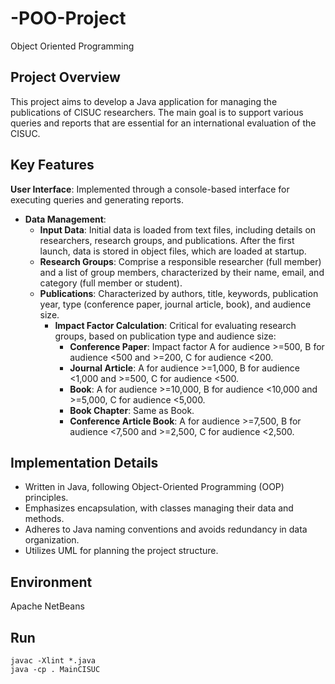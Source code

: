 # -POO-Project
Object Oriented Programming

## Project Overview

This project aims to develop a Java application for managing the publications of CISUC researchers. The main goal is to support various queries and reports that are essential for an international evaluation of the CISUC.

## Key Features

**User Interface**: Implemented through a console-based interface for executing queries and generating reports.
- **Data Management**:
  - **Input Data**: Initial data is loaded from text files, including details on researchers, research groups, and publications. After the first launch, data is stored in object files, which are loaded at startup.
  - **Research Groups**: Comprise a responsible researcher (full member) and a list of group members, characterized by their name, email, and category (full member or student).
  - **Publications**: Characterized by authors, title, keywords, publication year, type (conference paper, journal article, book), and audience size.
    - **Impact Factor Calculation**: Critical for evaluating research groups, based on publication type and audience size:
      - **Conference Paper**: Impact factor A for audience >=500, B for audience <500 and >=200, C for audience <200.
      - **Journal Article**: A for audience >=1,000, B for audience <1,000 and >=500, C for audience <500.
      - **Book**: A for audience >=10,000, B for audience <10,000 and >=5,000, C for audience <5,000.
      - **Book Chapter**: Same as Book.
      - **Conference Article Book**: A for audience >=7,500, B for audience <7,500 and >=2,500, C for audience <2,500.
        
## Implementation Details

- Written in Java, following Object-Oriented Programming (OOP) principles.
- Emphasizes encapsulation, with classes managing their data and methods.
- Adheres to Java naming conventions and avoids redundancy in data organization.
- Utilizes UML for planning the project structure.

## Environment

Apache NetBeans

## Run
```
javac -Xlint *.java
java -cp . MainCISUC

```
